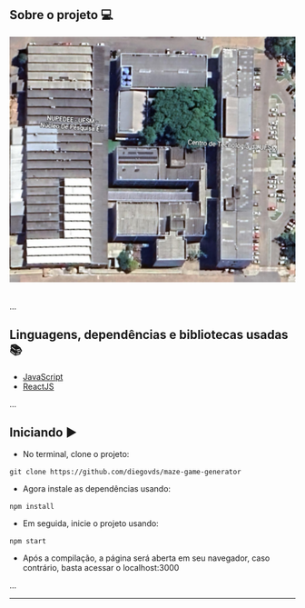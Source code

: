 ## Sobre o projeto 💻
<div align="center">
<img src="https://github.com/diegovds/maze-game-generator/blob/master/public/background.png?width=888&height=612"></img>
</div>
<br/>

<!---In this project i created a timer based on the pomodoro technique that helps to focus on activities.

The Pomodoro Technique is a time management system that encourages people to work with the time they have. Using this method, you divide your workday into 25-minute chunks, separated by five-minute breaks. These intervals are called pomodoros.
See how it's used: www.youtube.com.br -->

...
## Linguagens, dependências e bibliotecas usadas 📚

* [JavaScript](https://developer.mozilla.org/pt-BR/docs/Web/JavaScript)
* [ReactJS](https://pt-br.reactjs.org/docs/create-a-new-react-app.html)

...
## Iniciando ▶️

- No terminal, clone o projeto:

```
git clone https://github.com/diegovds/maze-game-generator
```
- Agora instale as dependências usando:
```
npm install
```
- Em seguida, inicie o projeto usando:
```
npm start
```
- Após a compilação, a página será aberta em seu navegador, caso contrário, basta acessar o localhost:3000

...

---